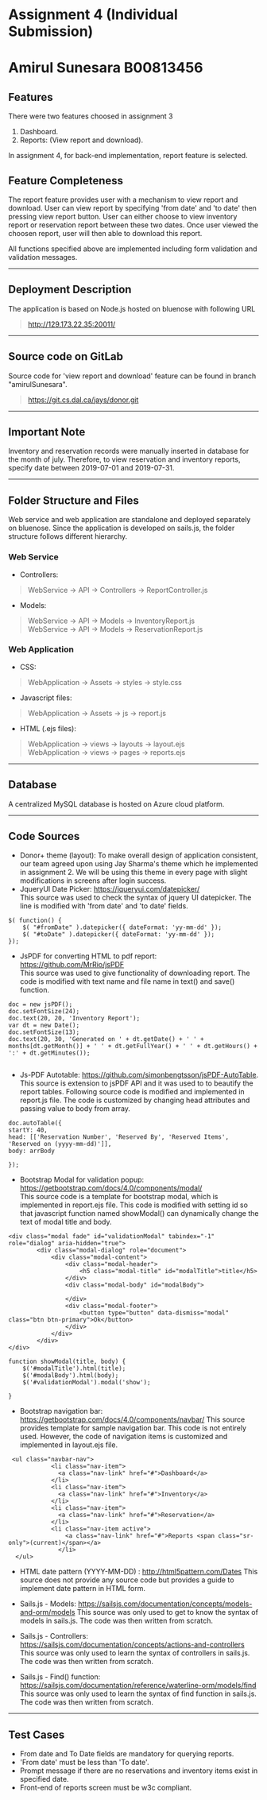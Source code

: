 # Assignment 4 (Individual Submission)
# Amirul Sunesara B00813456 


## Features
There were two features choosed in assignment 3
1) Dashboard.
2) Reports: (View report and download).

In assignment 4, for back-end implementation, report feature is selected.

## Feature Completeness

The report feature provides user with a mechanism to view report and download. User can view report by specifying 'from date' and 'to date' then pressing view report button. User can either choose to view inventory report or reservation report between these two dates. Once user viewed the choosen report, user will then able to download this report.

All functions specified above are implemented including form validation and validation messages.

----
## Deployment Description
The application is based on Node.js hosted on bluenose with following URL
> http://129.173.22.35:20011/

----
## Source code on GitLab
Source code for 'view report and download' feature can be found in branch "amirulSunesara".
> https://git.cs.dal.ca/jays/donor.git

----
## Important Note
Inventory and reservation records were manually inserted in database for the month of july. Therefore, to view reservation and inventory reports, specify date between 2019-07-01 and 2019-07-31.

----

## Folder Structure and Files
Web service and web application are standalone and deployed separately on bluenose. Since the application is developed on sails.js, the folder structure follows different hierarchy.
### Web Service
- Controllers:
>  WebService -> API -> Controllers -> ReportController.js
- Models: 
> WebService -> API -> Models -> InventoryReport.js \
> WebService -> API -> Models -> ReservationReport.js

### Web Application
- CSS: 
> WebApplication -> Assets -> styles -> style.css
- Javascript files: 
> WebApplication -> Assets -> js -> report.js
- HTML (.ejs files): 
> WebApplication -> views -> layouts -> layout.ejs \
> WebApplication -> views -> pages -> reports.ejs


----
## Database

A centralized MySQL database is hosted on Azure cloud platform. 

----
## Code Sources
- Donor+ theme (layout): To make overall design of application consistent, our team agreed upon using Jay Sharma's theme which he implemented in assignment 2. We will be using this theme in every page with slight modifications in screens after login success. 
- JqueryUI Date Picker: https://jqueryui.com/datepicker/ \
This source was used to check the syntax of jquery UI datepicker. The line is modified with 'from date' and 'to date' fields.

````
$( function() {
    $( "#fromDate" ).datepicker({ dateFormat: 'yy-mm-dd' });
    $( "#toDate" ).datepicker({ dateFormat: 'yy-mm-dd' });
});

````
- JsPDF for converting HTML to pdf report: https://github.com/MrRio/jsPDF \
This source was used to give functionality of downloading report. The code is modified with text name and file name in text() and save() function.

````
doc = new jsPDF();
doc.setFontSize(24);
doc.text(20, 20, 'Inventory Report');
var dt = new Date();
doc.setFontSize(13);
doc.text(20, 30, 'Generated on ' + dt.getDate() + ' ' + months[dt.getMonth()] + ' ' + dt.getFullYear() + ' ' + dt.getHours() + ':' + dt.getMinutes());
                               
```` 
- Js-PDF Autotable: https://github.com/simonbengtsson/jsPDF-AutoTable. This source is extension to jsPDF API and it was used to to beautify the report tables. Following source code is modified and implemented in report.js file. The code is customized by changing head attributes and passing value to body from array. 
````
doc.autoTable({
startY: 40,
head: [['Reservation Number', 'Reserved By', 'Reserved Items', 'Reserved on (yyyy-mm-dd)']],
body: arrBody

});
````
- Bootstrap Modal for validation popup: https://getbootstrap.com/docs/4.0/components/modal/  \
This source code is a template for bootstrap modal, which is implemented in report.ejs file. This code is modified with setting id so that javascript function named showModal() can dynamically change the text of modal title and body.

````
<div class="modal fade" id="validationModal" tabindex="-1" role="dialog" aria-hidden="true">
        <div class="modal-dialog" role="document">
            <div class="modal-content">
                <div class="modal-header">
                    <h5 class="modal-title" id="modalTitle">title</h5>
                </div>
                <div class="modal-body" id="modalBody">
                 
                </div>
                <div class="modal-footer">
                    <button type="button" data-dismiss="modal" class="btn btn-primary">Ok</button>
                </div>
            </div>
        </div>
</div>

````
````
function showModal(title, body) {
    $('#modalTitle').html(title);
    $('#modalBody').html(body);
    $('#validationModal').modal('show');

}

````
- Bootstrap navigation bar: https://getbootstrap.com/docs/4.0/components/navbar/ 
This source provides template for sample navigation bar. This code is not entirely used. However, the code of navigation items is customized and implemented in layout.ejs file.

````
 <ul class="navbar-nav">
            <li class="nav-item">
              <a class="nav-link" href="#">Dashboard</a>
            </li>
            <li class="nav-item">
              <a class="nav-link" href="#">Inventory</a>
            </li>
            <li class="nav-item">
              <a class="nav-link" href="#">Reservation</a>
            </li>
            <li class="nav-item active">
                <a class="nav-link" href="#">Reports <span class="sr-only">(current)</span></a>
              </li>
  </ul>
````
- HTML date pattern (YYYY-MM-DD) : http://html5pattern.com/Dates
This source does not provide any source code but provides a guide to implement date pattern in HTML form.

- Sails.js - Models: https://sailsjs.com/documentation/concepts/models-and-orm/models
This source was only used to get to know the syntax of models in sails.js. The code was then written from scratch.

- Sails.js - Controllers: https://sailsjs.com/documentation/concepts/actions-and-controllers
This source was only used to learn the syntax of controllers in sails.js. The code was then written from scratch.

- Sails.js - Find() function: https://sailsjs.com/documentation/reference/waterline-orm/models/find
This source was only used to learn the syntax of find function in sails.js. The code was then written from scratch.



----
## Test Cases
- From date and To Date fields are mandatory for querying reports.
- 'From date' must be less than 'To date'.
- Prompt message if there are no reservations and inventory items exist in specified date.
- Front-end of reports screen must be w3c compliant.

